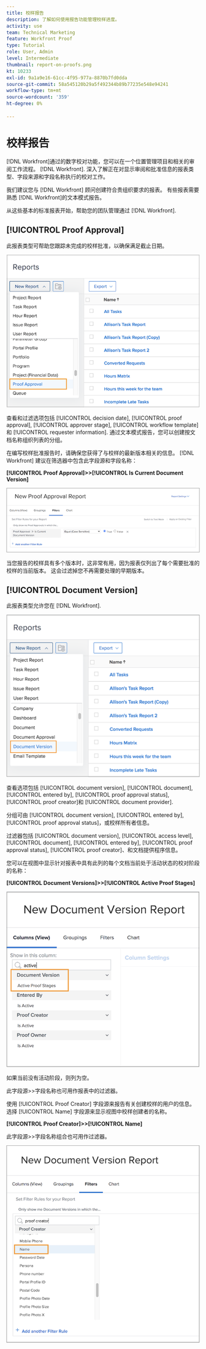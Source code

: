 ```yaml
---
title: 校样报告
description: 了解如何使用报告功能管理校样进度。
activity: use
team: Technical Marketing
feature: Workfront Proof
type: Tutorial
role: User, Admin
level: Intermediate
thumbnail: report-on-proofs.png
kt: 10233
exl-id: 9a1a9e16-61cc-4f95-977a-8870b7fd0dda
source-git-commit: 58a545120b29a5f492344b89b77235e548e94241
workflow-type: tm+mt
source-wordcount: '359'
ht-degree: 0%

---
```


# 校样报告

[!DNL Workfront]通过的数字校对功能，您可以在一个位置管理项目和相关的审阅工作流程。 [!DNL Workfront]. 深入了解正在对显示审阅和批准信息的报表类型、字段来源和字段名称执行的校对工作。

我们建议您与 [!DNL Workfront] 顾问创建符合贵组织要求的报表。 有些报表需要熟悉 [!DNL Workfront]的文本模式报告。

从这些基本的标准报表开始，帮助您的团队管理通过 [!DNL Workfront].

## [!UICONTROL Proof Approval]

此报表类型可帮助您跟踪未完成的校样批准，以确保满足截止日期。

![选择 [!UICONTROL Proof Approval] 从 [!UICONTROL New Report] 下拉菜单](assets/proof-system-setups-proof-approval-report.png)

查看和过滤选项包括 [!UICONTROL decision date], [!UICONTROL proof approval], [!UICONTROL approver stage], [!UICONTROL workflow template]和 [!UICONTROL requester information]. 通过文本模式报告，您可以创建按文档名称组织列表的分组。

在编写校样批准报告时，请确保您获得了与校样的最新版本相关的信息。 [!DNL Workfront] 建议在筛选器中包含此字段源和字段名称：

**[!UICONTROL Proof Approval]>>[!UICONTROL Is Current Document Version]**

![报表生成器中的“过滤器”选项卡](assets/proof-system-setups-proof-approval-report-is-current-version.png)

当您报告的校样具有多个版本时，这非常有用，因为报表仅列出了每个需要批准的校样的当前版本。 这会过滤掉您不再需要处理的早期版本。

## [!UICONTROL Document Version]

此报表类型允许您在 [!DNL Workfront].

![选择 [!UICONTROL Document Version] 从 [!UICONTROL New Report] 下拉菜单](assets/proof-system-setups-document-version-report.png)

查看选项包括 [!UICONTROL document version], [!UICONTROL document], [!UICONTROL entered by], [!UICONTROL proof approval status], [!UICONTROL proof creator]和 [!UICONTROL document provider].

分组可由 [!UICONTROL document version], [!UICONTROL entered by], [!UICONTROL proof approval status]，或校样所有者信息。

过滤器包括 [!UICONTROL document version], [!UICONTROL access level], [!UICONTROL document], [!UICONTROL entered by], [!UICONTROL proof approval status], [!UICONTROL proof creator]、和文档提供程序信息。

您可以在视图中显示针对报表中具有此列的每个文档当前处于活动状态的校对阶段的名称：

**[!UICONTROL Document Versions]>>[!UICONTROL Active Proof Stages]**

![报表生成器中的“过滤器”选项卡](assets/proof-system-setups-active-proof-stages.png)

如果当前没有活动阶段，则列为空。

此字段源>>字段名称也可用作报表中的过滤器。

使用 [!UICONTROL Proof Creator] 字段源来报告有关创建校样的用户的信息。 选择 [!UICONTROL Name] 字段源来显示视图中校样创建者的名称。

**[!UICONTROL Proof Creator]>>[!UICONTROL Name]**

此字段源>>字段名称组合也可用作过滤器。

![报表生成器中的“过滤器”选项卡](assets/proof-system-setups-proof-creator-name.png)

<!--
Learn More Icon
Learn how to create reports in [!DNL Workfront] with the Report Creation class.
Access to proofing functionality
-->
